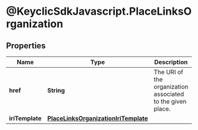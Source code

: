 # @KeyclicSdkJavascript.PlaceLinksOrganization

## Properties
Name | Type | Description | Notes
------------ | ------------- | ------------- | -------------
**href** | **String** | The URI of the organization associated to the given place. | [optional] 
**iriTemplate** | [**PlaceLinksOrganizationIriTemplate**](PlaceLinksOrganizationIriTemplate.md) |  | [optional] 


